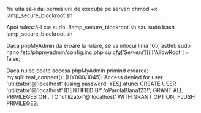 Nu uita să-i dai permisiuni de execuție pe server:
chmod +x lamp_secure_blockroot.sh

Apoi rulează-l cu:
sudo ./lamp_secure_blockroot.sh
sau
sudo bash lamp_secure_blockroot.sh

Daca phpMyAdmin da eroare la rulare, se va inlocui linia 165, astfel: sudo nano /etc/phpmyadmin/config.inc.php
cu
$cfg['Servers'][$i]['AllowRoot'] = false;

Daca nu se poate accesa phpMyAdmin primind eroarea: mysqli::real_connect(): (HY000/1045): Access denied for user 'utilizator'@'localhost' (using password: YES)
atunci
CREATE USER 'utilizator'@'localhost' IDENTIFIED BY 'oParolaBlana123!';
GRANT ALL PRIVILEGES ON *.* TO 'utilizator'@'localhost' WITH GRANT OPTION;
FLUSH PRIVILEGES;
